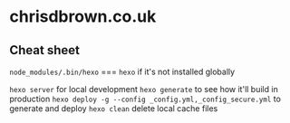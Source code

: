 # chrisdbrown.co.uk

## Cheat sheet
`node_modules/.bin/hexo` === `hexo` if it's not installed globally

`hexo server` for local development
`hexo generate` to see how it'll build in production
`hexo deploy -g --config _config.yml,_config_secure.yml` to generate and deploy
`hexo clean` delete local cache files
